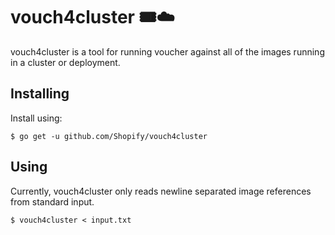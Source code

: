 # vouch4cluster 🎟☁️ 

vouch4cluster is a tool for running voucher against all of the images running in a cluster or deployment.

## Installing

Install using:

```
$ go get -u github.com/Shopify/vouch4cluster
``` 

## Using

Currently, vouch4cluster only reads newline separated image references from standard input. 

```
$ vouch4cluster < input.txt
```


